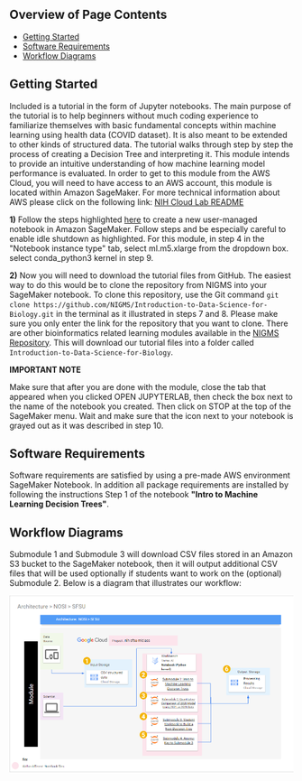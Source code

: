 ## Overview of Page Contents

+ [Getting Started](#getting-started)
+ [Software Requirements](#software-requirements)
+ [Workflow Diagrams](#workflow-diagrams)

## **Getting Started**

Included is a tutorial in the form of Jupyter notebooks. The main purpose of the tutorial is to help beginners without much coding experience to familiarize themselves with basic fundamental concepts within machine learning using health data (COVID dataset). It is also meant to be extended to other kinds of structured data. The tutorial walks through step by step the process of creating a Decision Tree and interpreting it. This module intends to provide an intuitive understanding of how machine learning model performance is evaluated. In order to get to this module from the AWS Cloud, you will need to have access to an AWS account, this module is located within Amazon SageMaker. For more technical information about AWS please click on the following link: [NIH Cloud Lab README](https://github.com/STRIDES/NIHCloudLabAWS)


**1)** Follow the steps highlighted [here](https://github.com/NIGMS/NIGMS-Sandbox/blob/main/docs/HowToCreateAWSSagemakerNotebooks.md) to create a new user-managed notebook in Amazon SageMaker. Follow steps and be especially careful to enable idle shutdown as highlighted. For this module, in step 4 in the "Notebook instance type" tab, select ml.m5.xlarge from the dropdown box. select conda_python3 kernel in step 9. 

**2)** Now you will need to download the tutorial files from GitHub. The easiest way to do this would be to clone the repository from NIGMS into your SageMaker notebook. To clone this repository, use the Git command `git clone https://github.com/NIGMS/Introduction-to-Data-Science-for-Biology.git` in the terminal as it illustrated in steps 7 and 8. Please make sure you only enter the link for the repository that you want to clone. There are other bioinformatics related learning modules available in the [NIGMS Repository](https://github.com/NIGMS). This will download our tutorial files into a folder called `Introduction-to-Data-Science-for-Biology`.


**IMPORTANT NOTE** 

Make sure that after you are done with the module, close the tab that appeared when you clicked OPEN JUPYTERLAB, then check the box next to the name of the notebook you created. Then click on STOP at the top of the SageMaker menu. Wait and make sure that the icon next to your notebook is grayed out as it was described in step 10.


## **Software Requirements**

Software requirements are satisfied by using a pre-made AWS environment SageMaker Notebook. In addition all package requirements are installed by following the instructions Step 1 of the notebook **"Intro to Machine Learning Decision Trees"**.
    
## **Workflow Diagrams**

Submodule 1 and Submodule 3 will download CSV files stored in an Amazon S3 bucket to the SageMaker notebook, then it will output additional CSV files that will be used optionally if students want to work on the (optional) Submodule 2. Below is a diagram that illustrates our workflow:

![Architecture-diagram.PNG](images/Architecture-diagram.PNG)